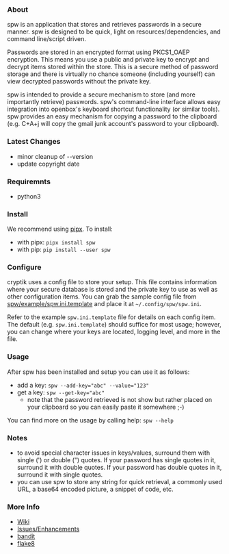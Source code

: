 ### About

spw is an application that stores and retrieves passwords in a secure manner. spw is designed to be quick, light on resources/dependencies, and command line/script driven.

Passwords are stored in an encrypted format using PKCS1_OAEP encryption. This means you use a public and private key to encrypt and decrypt items stored within the store. This is a secure method of password storage and there is virtually no chance someone (including yourself) can view decrypted passwords without the private key.

spw is intended to provide a secure mechanism to store (and more importantly retrieve) passwords. spw's command-line interface allows easy integration into openbox's keyboard shortcut functionality (or similar tools). spw provides an easy mechanism for copying a password to the clipboard (e.g. C+A+j will copy the gmail junk account's password to your clipboard).


### Latest Changes

- minor cleanup of --version
- update copyright date


### Requiremnts

- python3


### Install

We recommend using [pipx](https://github.com/pypa/pipx). To install:

- with pipx: `pipx install spw`
- with pip: `pip install --user spw`


### Configure

cryptik uses a config file to store your setup. This file contains information where your secure database is stored and the private key to use as well as other configuration items. You can grab the sample config file from  [spw/example/spw.ini.template](https://gitlab.com/drad/spw/-/blob/master/examples/spw.ini.template) and place it at `~/.config/spw/spw.ini`.

Refer to the example `spw.ini.template` file for details on each config item. The default (e.g. `spw.ini.template`) should suffice for most usage; however, you can change where your keys are located, logging level, and more in the file.


### Usage

After spw has been installed and setup you can use it as follows:
- add a key: `spw --add-key="abc" --value="123"`
- get a key: `spw --get-key="abc"`
  + note that the password retrieved is not show but rather placed on your clipboard so you can easily paste it somewhere ;-)

You can find more on the usage by calling help: `spw --help`


### Notes

- to avoid special character issues in keys/values, surround them with single (') or double (") quotes. If your password has single quotes in it, surround it with double quotes. If your password has double quotes in it, surround it with single quotes.
- you can use spw to store any string for quick retrieval, a commonly used URL, a base64 encoded picture, a snippet of code, etc.


### More Info

- [Wiki](https://g.dradux.com/dradux/spw/wikis/home)
- [Issues/Enhancements](https://g.dradux.com/dradux/spw/issues)
- [bandit](https://github.com/PyCQA/bandit)
- [flake8](https://gitlab.com/pycqa/flake8)

